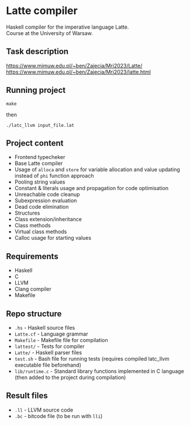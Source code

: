 # Latte compiler
Haskell compiler for the imperative language Latte. \
Course at the University of Warsaw.

## Task description
https://www.mimuw.edu.pl/~ben/Zajecia/Mrj2023/Latte/ \
https://www.mimuw.edu.pl/~ben/Zajecia/Mrj2023/latte.html

## Running project
```
make
```
then
```
./latc_llvm input_file.lat
```

## Project content
 * Frontend typecheker
 * Base Latte compiler
 * Usage of `alloca` and `store` for variable allocation and value updating instead of `phi` function approach
 * Pooling string values
 * Constant & literals usage and propagation for code optimisation
 * Unreachable code cleanup
 * Subexpression evaluation
 * Dead code elimination
 * Structures
 * Class extension/inheritance
 * Class methods
 * Virtual class methods
 * Calloc usage for starting values

 ## Requirements
 * Haskell
 * C
 * LLVM
 * Clang compiler
 * Makefile

## Repo structure
 * `.hs` - Haskell source files
 * `Latte.cf` - Language grammar
 * `Makefile` - Makefile file for compilation
 * `lattest/` - Tests for compiler
 * `Latte/` - Haskell parser files
 * `test.sh` - Bash file for running tests (requires compiled latc_llvm executable file beforehand)
 * `lib/runtime.c` - Standard library functions implemented in C language (then added to the project during compilation)

 ## Result files 
 * `.ll` - LLVM source code
 * `.bc` - bitcode file (to be run with `lli`)
